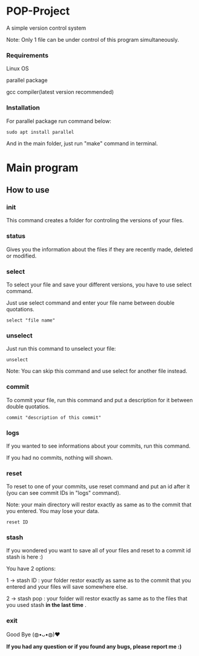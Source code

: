 # POP-Project
A simple version control system

Note: Only 1 file can be under control of this program simultaneously.

### Requirements
Linux OS

parallel package

gcc compiler(latest version recommended)


### Installation

For parallel package run command below:

    sudo apt install parallel

And in the main folder, just run "make" command in terminal.


# Main program #

## How to use ##

### init ###

This command creates a folder for controling the versions of your files.

### status ###

Gives you the information about the files if they are recently made, deleted or modified.

### select ###

To select your file and save your different versions, you have to use select command.

Just use select command and enter your file name between double quotations.
    
    select "file name"


### unselect ###

Just run this command to unselect your file:

    unselect
    
Note: You can skip this command and use select for another file instead.

### commit ###

To commit your file, run this command and put a description for it between double quotatios.

    commit "description of this commit"

### logs ###

If you wanted to see informations about your commits, run this command.

If you had no commits, nothing will shown.

### reset ###

To reset to one of your commits, use reset command and put an id after it (you can see commit IDs in "logs" command).

Note: your main directory will restor exactly as same as to the commit that you entered. You may lose your data.

    reset ID
### stash ###

If you wondered you want to save all of your files and reset to a commit id stash is here :)

You have 2 options:

1 -> stash ID : your folder restor exactly as same as to the commit that you entered and your files will save somewhere else.

2 -> stash pop : your folder will restor exactly as same as to the files that you used stash **in the last time** .

### exit ###

Good Bye (◍•ᴗ•◍)❤


**If you had any question or if you found any bugs, please report me :)**



















